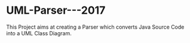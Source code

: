 # UML-Parser---2017

This Project aims at creating a Parser which converts Java Source Code into a UML Class Diagram. 
